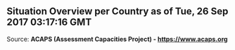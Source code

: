 ## Situation Overview per Country as of Tue, 26 Sep 2017 03:17:16 GMT

Source: **ACAPS (Assessment Capacities Project) - https://www.acaps.org**